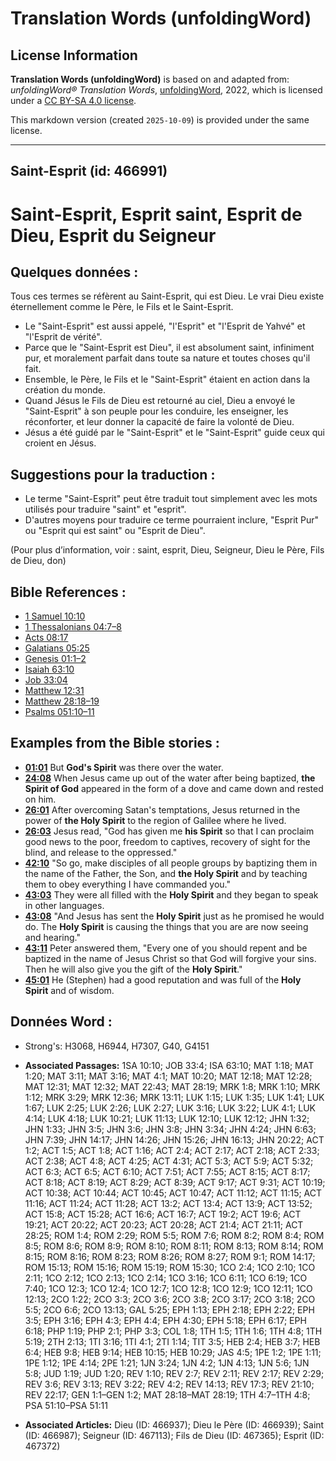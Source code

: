 # Translation Words (unfoldingWord)

## License Information

**Translation Words (unfoldingWord)** is based on and adapted from: _unfoldingWord® Translation Words_, [unfoldingWord](https://unfoldingword.org/utw), 2022, which is licensed under a [CC BY-SA 4.0 license](https://creativecommons.org/licenses/by-sa/4.0/legalcode.en).

This markdown version (created `2025-10-09`) is provided under the same license.



--------------------------------

## Saint-Esprit (id: 466991)

Saint\-Esprit, Esprit saint, Esprit de Dieu, Esprit du Seigneur
===============================================================

Quelques données :
------------------

Tous ces termes se réfèrent au Saint\-Esprit, qui est Dieu. Le vrai Dieu existe éternellement comme le Père, le Fils et le Saint\-Esprit.

* Le "Saint\-Esprit" est aussi appelé, "l'Esprit" et "l'Esprit de Yahvé" et "l'Esprit de vérité".
* Parce que le "Saint\-Esprit est Dieu", il est absolument saint, infiniment pur, et moralement parfait dans toute sa nature et toutes choses qu'il fait.
* Ensemble, le Père, le Fils et le "Saint\-Esprit" étaient en action dans la création du monde.
* Quand Jésus le Fils de Dieu est retourné au ciel, Dieu a envoyé le "Saint\-Esprit" à son peuple pour les conduire, les enseigner, les réconforter, et leur donner la capacité de faire la volonté de Dieu.
* Jésus a été guidé par le "Saint\-Esprit" et le "Saint\-Esprit" guide ceux qui croient en Jésus.

Suggestions pour la traduction :
--------------------------------

* Le terme "Saint\-Esprit" peut être traduit tout simplement avec les mots utilisés pour traduire "saint" et "esprit".
* D'autres moyens pour traduire ce terme pourraient inclure, "Esprit Pur" ou "Esprit qui est saint" ou "Esprit de Dieu".

(Pour plus d’information, voir : saint, esprit, Dieu, Seigneur, Dieu le Père, Fils de Dieu, don)

Bible References :
------------------

* [1 Samuel 10:10](rc://en/tn/help/1sa/10/10)
* [1 Thessalonians 04:7–8](rc://en/tn/help/1th/04/07)
* [Acts 08:17](rc://en/tn/help/act/08/17)
* [Galatians 05:25](rc://en/tn/help/gal/05/25)
* [Genesis 01:1–2](rc://en/tn/help/gen/01/01)
* [Isaiah 63:10](rc://en/tn/help/isa/63/10)
* [Job 33:04](rc://en/tn/help/job/33/04)
* [Matthew 12:31](rc://en/tn/help/mat/12/31)
* [Matthew 28:18–19](rc://en/tn/help/mat/28/18)
* [Psalms 051:10–11](rc://en/tn/help/psa/051/010)

Examples from the Bible stories :
---------------------------------

* **[01:01](rc://en/tn/help/obs/01/01)** But **God's Spirit** was there over the water.
* **[24:08](rc://en/tn/help/obs/24/08)** When Jesus came up out of the water after being baptized, **the Spirit of God** appeared in the form of a dove and came down and rested on him.
* **[26:01](rc://en/tn/help/obs/26/01)** After overcoming Satan's temptations, Jesus returned in the power of **the Holy Spirit** to the region of Galilee where he lived.
* **[26:03](rc://en/tn/help/obs/26/03)** Jesus read, "God has given me **his Spirit** so that I can proclaim good news to the poor, freedom to captives, recovery of sight for the blind, and release to the oppressed."
* **[42:10](rc://en/tn/help/obs/42/10)** "So go, make disciples of all people groups by baptizing them in the name of the Father, the Son, and **the Holy Spirit** and by teaching them to obey everything I have commanded you."
* **[43:03](rc://en/tn/help/obs/43/03)** They were all filled with the **Holy Spirit** and they began to speak in other languages.
* **[43:08](rc://en/tn/help/obs/43/08)** "And Jesus has sent the **Holy Spirit** just as he promised he would do. The **Holy Spirit** is causing the things that you are are now seeing and hearing."
* **[43:11](rc://en/tn/help/obs/43/11)** Peter answered them, "Every one of you should repent and be baptized in the name of Jesus Christ so that God will forgive your sins. Then he will also give you the gift of the **Holy Spirit**."
* **[45:01](rc://en/tn/help/obs/45/01)** He (Stephen) had a good reputation and was full of the **Holy Spirit** and of wisdom.

Données Word :
--------------

* Strong's: H3068, H6944, H7307, G40, G4151

* **Associated Passages:** 1SA 10:10; JOB 33:4; ISA 63:10; MAT 1:18; MAT 1:20; MAT 3:11; MAT 3:16; MAT 4:1; MAT 10:20; MAT 12:18; MAT 12:28; MAT 12:31; MAT 12:32; MAT 22:43; MAT 28:19; MRK 1:8; MRK 1:10; MRK 1:12; MRK 3:29; MRK 12:36; MRK 13:11; LUK 1:15; LUK 1:35; LUK 1:41; LUK 1:67; LUK 2:25; LUK 2:26; LUK 2:27; LUK 3:16; LUK 3:22; LUK 4:1; LUK 4:14; LUK 4:18; LUK 10:21; LUK 11:13; LUK 12:10; LUK 12:12; JHN 1:32; JHN 1:33; JHN 3:5; JHN 3:6; JHN 3:8; JHN 3:34; JHN 4:24; JHN 6:63; JHN 7:39; JHN 14:17; JHN 14:26; JHN 15:26; JHN 16:13; JHN 20:22; ACT 1:2; ACT 1:5; ACT 1:8; ACT 1:16; ACT 2:4; ACT 2:17; ACT 2:18; ACT 2:33; ACT 2:38; ACT 4:8; ACT 4:25; ACT 4:31; ACT 5:3; ACT 5:9; ACT 5:32; ACT 6:3; ACT 6:5; ACT 6:10; ACT 7:51; ACT 7:55; ACT 8:15; ACT 8:17; ACT 8:18; ACT 8:19; ACT 8:29; ACT 8:39; ACT 9:17; ACT 9:31; ACT 10:19; ACT 10:38; ACT 10:44; ACT 10:45; ACT 10:47; ACT 11:12; ACT 11:15; ACT 11:16; ACT 11:24; ACT 11:28; ACT 13:2; ACT 13:4; ACT 13:9; ACT 13:52; ACT 15:8; ACT 15:28; ACT 16:6; ACT 16:7; ACT 19:2; ACT 19:6; ACT 19:21; ACT 20:22; ACT 20:23; ACT 20:28; ACT 21:4; ACT 21:11; ACT 28:25; ROM 1:4; ROM 2:29; ROM 5:5; ROM 7:6; ROM 8:2; ROM 8:4; ROM 8:5; ROM 8:6; ROM 8:9; ROM 8:10; ROM 8:11; ROM 8:13; ROM 8:14; ROM 8:15; ROM 8:16; ROM 8:23; ROM 8:26; ROM 8:27; ROM 9:1; ROM 14:17; ROM 15:13; ROM 15:16; ROM 15:19; ROM 15:30; 1CO 2:4; 1CO 2:10; 1CO 2:11; 1CO 2:12; 1CO 2:13; 1CO 2:14; 1CO 3:16; 1CO 6:11; 1CO 6:19; 1CO 7:40; 1CO 12:3; 1CO 12:4; 1CO 12:7; 1CO 12:8; 1CO 12:9; 1CO 12:11; 1CO 12:13; 2CO 1:22; 2CO 3:3; 2CO 3:6; 2CO 3:8; 2CO 3:17; 2CO 3:18; 2CO 5:5; 2CO 6:6; 2CO 13:13; GAL 5:25; EPH 1:13; EPH 2:18; EPH 2:22; EPH 3:5; EPH 3:16; EPH 4:3; EPH 4:4; EPH 4:30; EPH 5:18; EPH 6:17; EPH 6:18; PHP 1:19; PHP 2:1; PHP 3:3; COL 1:8; 1TH 1:5; 1TH 1:6; 1TH 4:8; 1TH 5:19; 2TH 2:13; 1TI 3:16; 1TI 4:1; 2TI 1:14; TIT 3:5; HEB 2:4; HEB 3:7; HEB 6:4; HEB 9:8; HEB 9:14; HEB 10:15; HEB 10:29; JAS 4:5; 1PE 1:2; 1PE 1:11; 1PE 1:12; 1PE 4:14; 2PE 1:21; 1JN 3:24; 1JN 4:2; 1JN 4:13; 1JN 5:6; 1JN 5:8; JUD 1:19; JUD 1:20; REV 1:10; REV 2:7; REV 2:11; REV 2:17; REV 2:29; REV 3:6; REV 3:13; REV 3:22; REV 4:2; REV 14:13; REV 17:3; REV 21:10; REV 22:17; GEN 1:1–GEN 1:2; MAT 28:18–MAT 28:19; 1TH 4:7–1TH 4:8; PSA 51:10–PSA 51:11
* **Associated Articles:** Dieu (ID: 466937); Dieu le Père (ID: 466939); Saint (ID: 466987); Seigneur (ID: 467113); Fils de Dieu (ID: 467365); Esprit (ID: 467372)

